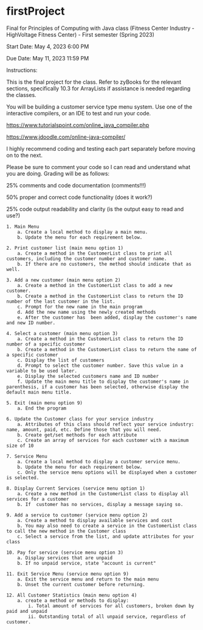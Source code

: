# firstProject

Final for Principles of Computing with Java class (Fitness Center Industry - HighVoltage Fitness Center) - First semester (Spring 2023)

Start Date: May 4, 2023 6:00 PM

Due Date: May 11, 2023 11:59 PM

Instructions:

This is the final project for the class. Refer to zyBooks for the relevant sections, specifically 10.3 for ArrayLists if assistance is needed regarding the classes.

You will be building a customer service type menu system. Use one of the interactive compilers, or an IDE to test and run your code. 

https://www.tutorialspoint.com/online_java_compiler.php

https://www.jdoodle.com/online-java-compiler/

I highly recommend coding and testing each part separately before moving on to the next.

Please be sure to comment your code so I can read and understand what you are doing. Grading will be as follows:

25% comments and code documentation (comments!!!)

50% proper and correct code functionality (does it work?)

25% code output readability and clarity (is the output easy to read and use?)


    1. Main Menu
        a. Create a local method to display a main menu.
        b. Update the menu for each requirement below.

    2. Print customer list (main menu option 1)
        a. Create a method in the CustomerList class to print all customers, including the customer number and customer name. 
        b. If there are no customers, the method should indicate that as well.

    3. Add a new customer (main menu option 2)
        a. Create a method in the CustomerList class to add a new customer.
        b. Create a method in the CustomerList class to return the ID number of the last customer in the list.
        c. Prompt for the new name in the main program
        d. Add the new name using the newly created methods
        e. After the customer has  been added, display the customer's name and new ID number. 

    4. Select a customer (main menu option 3)
        a. Create a method in the CustomerList class to return the ID number of a specific customer
        b. Create a method in the CustomerList class to return the name of a specific customer
        c. Display the list of customers
        d. Prompt to select the customer number. Save this value in a variable to be used later.
        e. Display the selected customers name and ID number
        f. Update the main menu title to display the customer's name in parenthesis, if a customer has been selected, otherwise display the default main menu title.

    5. Exit (main menu option 9)
        a. End the program

    6. Update the Customer class for your service industry
        a. Attributes of this class should reflect your service industry: name, amount, paid, etc. Define those that you will need.
        b. Create get/set methods for each attribute
        c. Create an array of services for each customer with a maximum size of 10

    7. Service Menu
        a. Create a local method to display a customer service menu.
        b. Update the menu for each requirement below.
        c. Only the service menu options will be displayed when a customer is selected.

    8. Display Current Services (service menu option 1)
        a. Create a new method in the CustomerList class to display all services for a customer
        b. If  customer has no services, display a message saying so.

    9. Add a service to customer (service menu option 2)
        a. Create a method to display available services and cost
        b. You may also need to create a service in the CustomerList class to call the new method in the Customer class
        c. Select a service from the list, and update attributes for your class

    10. Pay for service (service menu option 3)
        a. Display services that are unpaid
        b. If no unpaid service, state "account is current"

    11. Exit Service Menu (service menu option 9)
        a. Exit the service menu and return to the main menu
        b. Unset the current customer before returning.

    12. All Customer Statistics (main menu option 4)
        a. create a method or methods to display:
            i. Total amount of services for all customers, broken down by paid and unpaid
            ii. Outstanding total of all unpaid service, regardless of customer.
